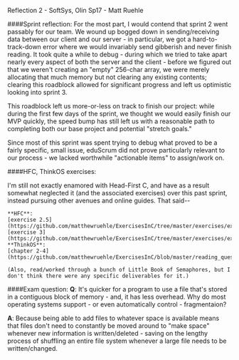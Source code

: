 Reflection 2 - SoftSys, Olin Sp17 - Matt Ruehle


####Sprint reflection:
For the most part, I would contend that sprint 2 went passably for our team. We wound up bogged down in sending/receiving data between our client and our server - in particular, we got a hard-to-track-down error where we would invariably send gibberish and never finish reading. It took quite a while to debug - during which we tried to take apart nearly every aspect of both the server and the client - before we figured out that we weren't creating an "empty" 256-char array, we were merely allocating that much memory but not clearing any existing contents; clearing this roadblock allowed for significant progress and left us optimistic looking into sprint 3.

This roadblock left us more-or-less on track to finish our project: while during the first few days of the sprint, we thought we would easily finish our MVP quickly, the speed bump has still left us with a reasonable path to completing both our base project and potential "stretch goals." 

Since most of this sprint was spent trying to debug what proved to be a fairly specific, small issue, eduScrum did not prove particularly relevant to our process - we lacked worthwhile "actionable items" to assign/work on.



####HFC, ThinkOS exercises:

I'm still not exactly enamored with Head-First C, and have as a result somewhat neglected it (and the associated exercises) over this past sprint, instead pursuing other avenues and online guides. That said--

	**HFC**:
	[exercise 2.5](https://github.com/matthewruehle/ExercisesInC/tree/master/exercises/ex02.5)
	[exercise 3](https://github.com/matthewruehle/ExercisesInC/tree/master/exercises/ex03)
	**ThinkOS**:
	[chapter 2-4](https://github.com/matthewruehle/ExercisesInC/blob/master/reading_questions/thinkos.md)

	(Also, read/worked through a bunch of Little Book of Semaphores, but I don't think there were any specific deliverables for it.)


####Exam question:
  **Q**: It's quicker for a program to use a file that's stored in a contiguous block of memory - and, it has less overhead. Why do most operating systems support - or even automatically control - fragmentaion?

  **A**: Because being able to add files to whatever space is available means that files don't need to constantly be moved around to "make space" whenever new information is written/deleted - saving on the lengthy process of shuffling an entire file system whenever a large file needs to be written/changed.